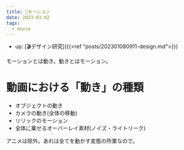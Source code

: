 ```yaml
---
title: 📝モーション
date: 2023-03-02
tags:
  - movie
---
```


- up: [🎬デザイン研究]({{<ref "posts/202301080911-design.md">}})

モーションとは動き。動きとはモーション。  

# 動画における「動き」の種類
- オブジェクトの動き
- カメラの動き(全体の移動)
- リリックのモーション
- 全体に乗せるオーバーレイ素材(ノイズ・ライトリーク)

アニメは除外。あれは全てを動かす変態の所業なので。